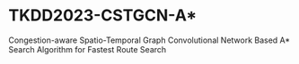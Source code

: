 # TKDD2023-CSTGCN-A*
Congestion-aware Spatio-Temporal Graph Convolutional Network Based A* Search Algorithm for Fastest Route Search
